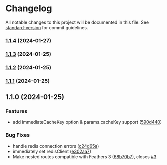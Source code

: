 # Changelog

All notable changes to this project will be documented in this file. See [standard-version](https://github.com/conventional-changelog/standard-version) for commit guidelines.

### [1.1.4](https://github.com/jjchee/feathers-redis-cache-no-group/compare/v1.1.3...v1.1.4) (2024-01-27)

### [1.1.3](https://github.com/jjchee/feathers-redis-cache-no-group/compare/v1.1.2...v1.1.3) (2024-01-25)

### [1.1.2](https://github.com/jjchee/feathers-redis-cache-no-group/compare/v1.1.1...v1.1.2) (2024-01-25)

### [1.1.1](https://github.com/jjchee/feathers-redis-cache-no-group/compare/v1.1.0...v1.1.1) (2024-01-25)

## 1.1.0 (2024-01-25)


### Features

* add immediateCacheKey option & params.cacheKey support ([590d440](https://github.com/jjchee/feathers-redis-cache-no-group/commit/590d440f8577737a6e8edadb019c3a99fbbb74c5))


### Bug Fixes

* handle redis connection errors ([c24d65a](https://github.com/jjchee/feathers-redis-cache-no-group/commit/c24d65a625ee15be1eabcd56115ad7ad08dfacd2))
* immediately set redisClient ([e302aa7](https://github.com/jjchee/feathers-redis-cache-no-group/commit/e302aa74bd5ae0080ac96196c82630590cebed62))
* Make nested routes compatible with Feathers 3 ([68b70b7](https://github.com/jjchee/feathers-redis-cache-no-group/commit/68b70b7d2df76332bcd05314ef6bfd43d2f8a15e)), closes [#3](https://github.com/jjchee/feathers-redis-cache-no-group/issues/3)
